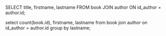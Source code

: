 <!-- CREER UNE BASE DE DONNEE library_db -->
<!-- CREER UNE TABLE book -->
<!-- id, nom, description, annee_parution, id_auteur(clé etrangere) -->

<!-- CREER UNE TABLE author -->
<!-- id, nom, prenom, pays_origine, date_naissance -->

<!-- INSERER DES DONNEE -->
<!-- 10 livres et 4 auteurs -->

<!-- AFFICHER LES LIVRES AVEC LEURS AUTEURS -->

SELECT title, firstname, lastname FROM book JOIN author ON id_author = author.id;

<!-- AFFICHER LE NOMBRE DE LIVRES ECRIT PAR CHAQUE AUTEUR -->

select count(book.id), firstname, lastname from book join author on id_author = author.id group by lastname;


